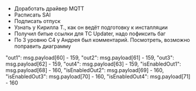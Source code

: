 * Доработать драйвер MQTT
* Расписать SAI
* Подписать отпуск
* Узнать у Кирилла Т., как он ведёт подготовку к инсталляции
* Получил битые ссылки для TC Updater, надо пофиксить баг
* По 3 уровню С4 у Андрея был комментарий. Посмотреть, возможно поправить диаграмму





"out1": msg.payload[60] - 159,
"out2": msg.payload[61] - 159,
"out3": msg.payload[62] - 159,
"out4": msg.payload[63] - 159,
"isEnabledOut1": msg.payload[68] - 160,
"isEnabledOut2": msg.payload[69] - 160,
"isEnabledOut3": msg.payload[70] - 160,
"isEnabledOut4": msg.payload[71] - 160
